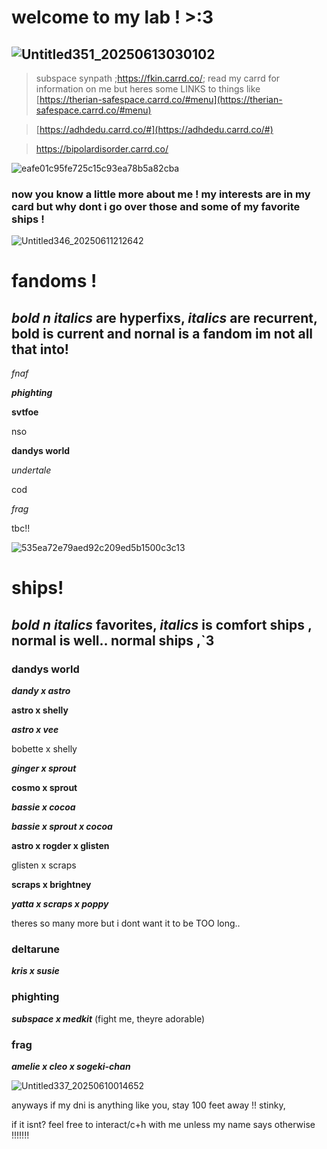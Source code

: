# welcome to my lab ! >:3
## ![Untitled351_20250613030102](https://github.com/user-attachments/assets/e26cd1f9-ca65-4d47-a62c-4d3f48253762)

> subspace synpath ;https://fkin.carrd.co/;
read my carrd for information on me but heres some LINKS to things like
> [https://therian-safespace.carrd.co/#menu](https://therian-safespace.carrd.co/#menu)

> [https://adhdedu.carrd.co/#](https://adhdedu.carrd.co/#)

> https://bipolardisorder.carrd.co/

![eafe01c95fe725c15c93ea78b5a82cba](https://github.com/user-attachments/assets/32bd54f2-412b-41f5-a952-1e3e9bd71c7e)
### now you know a little more about me ! my interests are in my card but why dont i go over those and some of my favorite ships !


![Untitled346_20250611212642](https://github.com/user-attachments/assets/b769259f-7af3-4435-9892-fe5d3b9109ce)

# fandoms !
## ***bold n italics*** are hyperfixs, *italics* are recurrent, **bold** is current and nornal is a fandom im not all that into!

*fnaf*

 ***phighting***

 **svtfoe**

nso

 **dandys world**

 *undertale*

 cod

 *frag*

 tbc!!

![535ea72e79aed92c209ed5b1500c3c13](https://github.com/user-attachments/assets/2aba95c0-25d4-463d-bfdf-e79dadba2b6c)

# ships!
## ***bold n italics*** favorites, *italics* is comfort ships , normal is well.. normal ships ,`3

### dandys world

***dandy x astro***

**astro x shelly**

***astro x vee***

bobette x shelly

***ginger x sprout***

**cosmo x sprout**

***bassie x cocoa***

***bassie x sprout x cocoa***

**astro x rogder x glisten**

glisten x scraps

**scraps x brightney**

***yatta x scraps x poppy***

theres so many more but i dont want it to be TOO long..

### deltarune
 ***kris x susie***


### phighting
***subspace x medkit*** (fight me, theyre adorable)

### frag 
***amelie x cleo x sogeki-chan***

![Untitled337_20250610014652](https://github.com/user-attachments/assets/388b94fe-9a89-440f-b3a0-3665d1569805)

anyways if my dni is anything like you, stay 100 feet away !! stinky, 

if it isnt? feel free to interact/c+h with me unless my name says otherwise !!!!!!!
